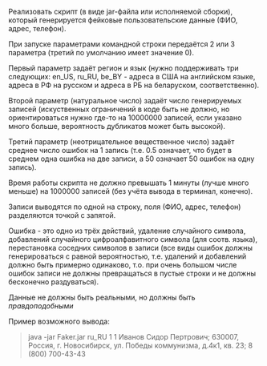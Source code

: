 Реализовать скрипт (в виде jar-файла или исполняемой сборки), который генерируется фейковые пользовательские данные (ФИО, адрес, телефон).

При запуске параметрами командной строки передаётся 2 или 3 параметра (третий по умолчанию имеет значение 0).

Первый параметр задаёт регион и язык (нужно поддерживать три следующих: en_US, ru_RU, be_BY - адреса в США на английском языке, адреса в РФ на русском и адреса в РБ на беларуском, соответственно).

Второй параметр (натуральное число) задаёт число генерируемых записей (искуственных ограничений в коде быть не должно, но ориентироваться нужно где-то на 10000000 записей, если указано много больше, вероятность дубликатов может быть высокой).

Третий параметр (неотрицательное вещественное число) задаёт среднее число ошибок на 1 запись (т.е. 0.5 означает, что будет в среднем одна ошибка на две записи, а 50 означает 50 ошибок на одну запись).

Время работы скрипта не должно превышать 1 минуты (лучше много меньше) на 1000000 записей (без учёта вывода в терминал, конечно).

Записи выводятся по одной на строку, поля (ФИО, адрес, телефон) разделяются точкой с запятой.

Ошибка - это одно из трёх действий, удаление случайного символа, добавлений случайного цифроалфавитного символа (для соотв. языка), перестановка соседних символов в записи (все виды ошибок должны генерироваться с равной вероятностью, т.е. удалений и добавлений должно быть примерно одинаково, т.о. при очень большом числе ошибок записи не должны превращаться в пустые строки и не должны бесконечно раздуваться).

Данные не должны быть реальными, но должны быть _правдоподобными_

Пример возможного вывода:
>java -jar Faker.jar ru_RU 1 1
Иванов Сидор Пертрович; 630007, Россия, г. Новосибирск, ул. Победы коммунизма, д.4к1, кв. 23; 8 (800) 700-43-43
